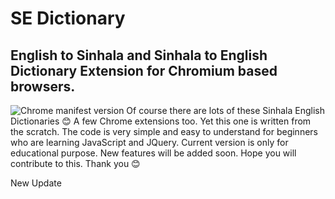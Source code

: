# SE Dictionary
## English to Sinhala and Sinhala to English Dictionary Extension for Chromium based browsers.
![Chrome manifest version](https://img.shields.io/badge/Chrome-manifest%202.0-brightgreen)
Of course there are lots of these Sinhala English Dictionaries :blush: A few Chrome extensions too. Yet this one is written from the scratch. The code is very simple and easy to understand for beginners who are learning JavaScript and JQuery. Current version is only for educational purpose. New features will be added soon. Hope you will contribute to this. Thank you :blush:

New Update
